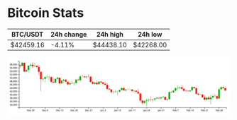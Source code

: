 # Bitcoin Stats

BTC/USDT|24h change|24h high|24h low|
|---|---|---|---|
|$42459.16|-4.11%|$44438.10|$42268.00|

<img src="./chart.svg">
